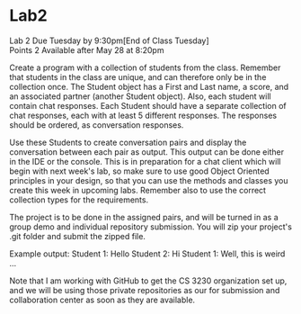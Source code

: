 # Lab2
Lab 2 
Due Tuesday by  9:30pm[End of Class Tuesday]   
 Points 2 
 Available  after May 28 at 8:20pm

Create a program with a collection of students from the class. Remember that students in the class are unique, and can therefore only be in the collection once. The Student object has a First and Last name, a score, and an associated partner (another Student object). Also, each student will contain chat responses. Each Student should have a separate collection of chat responses, each with at least 5 different responses. The responses should be ordered, as conversation responses.

Use these Students to create conversation pairs and display the conversation between each pair as output. This output can be done either in the IDE or the console. This is in preparation for a chat client which will begin with next week's lab, so make sure to use good Object Oriented principles in your design, so that you can use the methods and classes you create this week in upcoming labs. Remember also to use the correct collection types for the requirements.

The project is to be done in the assigned pairs, and will be turned in as a group demo and individual repository submission. You will zip your project's .git folder and submit the zipped file.

Example output:
Student 1: Hello
Student 2: Hi
Student 1: Well, this is weird
...

Note that I am working with GitHub to get the CS 3230 organization set up, and we will be using those private repositories as our for submission and collaboration center as soon as they are available.
